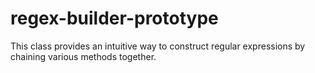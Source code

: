 # regex-builder-prototype
This class provides an intuitive way to construct regular expressions by chaining various methods together.
